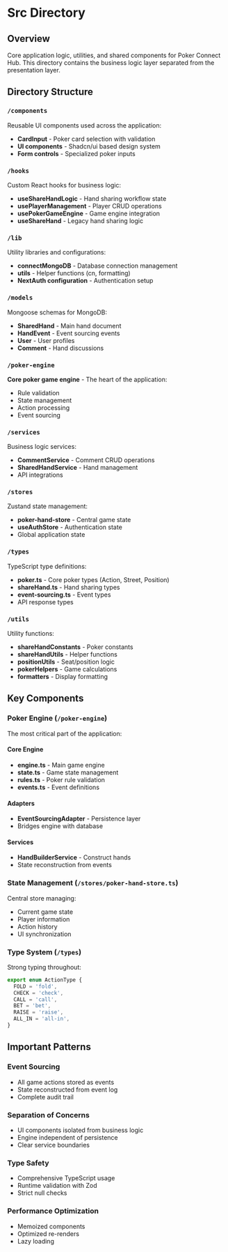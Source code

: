 # Src Directory

## Overview

Core application logic, utilities, and shared components for Poker Connect Hub. This directory contains the business logic layer separated from the presentation layer.

## Directory Structure

### `/components`

Reusable UI components used across the application:

- **CardInput** - Poker card selection with validation
- **UI components** - Shadcn/ui based design system
- **Form controls** - Specialized poker inputs

### `/hooks`

Custom React hooks for business logic:

- **useShareHandLogic** - Hand sharing workflow state
- **usePlayerManagement** - Player CRUD operations
- **usePokerGameEngine** - Game engine integration
- **useShareHand** - Legacy hand sharing logic

### `/lib`

Utility libraries and configurations:

- **connectMongoDB** - Database connection management
- **utils** - Helper functions (cn, formatting)
- **NextAuth configuration** - Authentication setup

### `/models`

Mongoose schemas for MongoDB:

- **SharedHand** - Main hand document
- **HandEvent** - Event sourcing events
- **User** - User profiles
- **Comment** - Hand discussions

### `/poker-engine`

**Core poker game engine** - The heart of the application:

- Rule validation
- State management
- Action processing
- Event sourcing

### `/services`

Business logic services:

- **CommentService** - Comment CRUD operations
- **SharedHandService** - Hand management
- API integrations

### `/stores`

Zustand state management:

- **poker-hand-store** - Central game state
- **useAuthStore** - Authentication state
- Global application state

### `/types`

TypeScript type definitions:

- **poker.ts** - Core poker types (Action, Street, Position)
- **shareHand.ts** - Hand sharing types
- **event-sourcing.ts** - Event types
- API response types

### `/utils`

Utility functions:

- **shareHandConstants** - Poker constants
- **shareHandUtils** - Helper functions
- **positionUtils** - Seat/position logic
- **pokerHelpers** - Game calculations
- **formatters** - Display formatting

## Key Components

### Poker Engine (`/poker-engine`)

The most critical part of the application:

#### Core Engine

- **engine.ts** - Main game engine
- **state.ts** - Game state management
- **rules.ts** - Poker rule validation
- **events.ts** - Event definitions

#### Adapters

- **EventSourcingAdapter** - Persistence layer
- Bridges engine with database

#### Services

- **HandBuilderService** - Construct hands
- State reconstruction from events

### State Management (`/stores/poker-hand-store.ts`)

Central store managing:

- Current game state
- Player information
- Action history
- UI synchronization

### Type System (`/types`)

Strong typing throughout:

```typescript
export enum ActionType {
  FOLD = 'fold',
  CHECK = 'check',
  CALL = 'call',
  BET = 'bet',
  RAISE = 'raise',
  ALL_IN = 'all-in',
}
```

## Important Patterns

### Event Sourcing

- All game actions stored as events
- State reconstructed from event log
- Complete audit trail

### Separation of Concerns

- UI components isolated from business logic
- Engine independent of persistence
- Clear service boundaries

### Type Safety

- Comprehensive TypeScript usage
- Runtime validation with Zod
- Strict null checks

### Performance Optimization

- Memoized components
- Optimized re-renders
- Lazy loading
